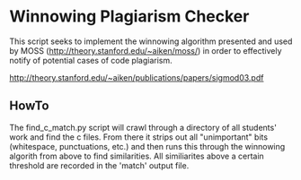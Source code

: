 # Winnowing Plagiarism Checker

This script seeks to implement the winnowing algorithm presented and used by MOSS (http://theory.stanford.edu/~aiken/moss/) in order to effectively notify of potential cases of code plagiarism.

http://theory.stanford.edu/~aiken/publications/papers/sigmod03.pdf

## HowTo

The find_c_match.py script will crawl through a directory of all students' work and find the c files. From there it strips out all "unimportant" bits (whitespace, punctuations, etc.) and then runs this through the winnowing algorith from above to find similarities. All similiarites above a certain threshold are recorded in the 'match' output file.
